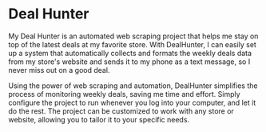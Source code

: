 # Deal Hunter



My Deal Hunter is an automated web scraping project that helps me stay on top of the latest deals at my favorite store. With DealHunter, I can easily set up a system that automatically collects and formats the weekly deals data from my store's website and sends it to my phone as a text message, so I never miss out on a good deal.

Using the power of web scraping and automation, DealHunter simplifies the process of monitoring weekly deals, saving me time and effort. Simply configure the project to run whenever you log into your computer, and let it do the rest. The project can be customized to work with any store or website, allowing you to tailor it to your specific needs.